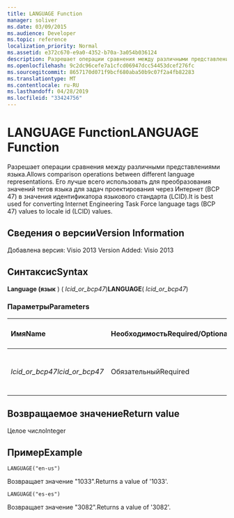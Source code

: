```yaml
---
title: LANGUAGE Function
manager: soliver
ms.date: 03/09/2015
ms.audience: Developer
ms.topic: reference
localization_priority: Normal
ms.assetid: e372c670-e9a0-4352-b70a-3a054b036124
description: Разрешает операции сравнения между различными представлениями языка. Его лучше всего использовать для преобразования значений тегов языка для задач проектирования через Интернет (BCP 47) в значения идентификатора языкового стандарта (LCID).
ms.openlocfilehash: 9c2dc96cefe7a1cfcd06947dcc54453dcef276fc
ms.sourcegitcommit: 8657170d071f9bcf680aba50b9c07f2a4fb82283
ms.translationtype: MT
ms.contentlocale: ru-RU
ms.lasthandoff: 04/28/2019
ms.locfileid: "33424756"
---
```

# <a name="language-function"></a><span data-ttu-id="abcd8-104">LANGUAGE Function</span><span class="sxs-lookup"><span data-stu-id="abcd8-104">LANGUAGE Function</span></span>

<span data-ttu-id="abcd8-105">Разрешает операции сравнения между различными представлениями языка.</span><span class="sxs-lookup"><span data-stu-id="abcd8-105">Allows comparison operations between different language representations.</span></span> <span data-ttu-id="abcd8-106">Его лучше всего использовать для преобразования значений тегов языка для задач проектирования через Интернет (BCP 47) в значения идентификатора языкового стандарта (LCID).</span><span class="sxs-lookup"><span data-stu-id="abcd8-106">It is best used for converting Internet Engineering Task Force language tags (BCP 47) values to locale id (LCID) values.</span></span>
  
## <a name="version-information"></a><span data-ttu-id="abcd8-107">Сведения о версии</span><span class="sxs-lookup"><span data-stu-id="abcd8-107">Version Information</span></span>

<span data-ttu-id="abcd8-108">Добавлена версия: Visio 2013
</span><span class="sxs-lookup"><span data-stu-id="abcd8-108">Version Added: Visio 2013</span></span> 
  
## <a name="syntax"></a><span data-ttu-id="abcd8-109">Синтаксис</span><span class="sxs-lookup"><span data-stu-id="abcd8-109">Syntax</span></span>

 <span data-ttu-id="abcd8-110">**Language (язык** ) ( _lcid_or_bcp47_)</span><span class="sxs-lookup"><span data-stu-id="abcd8-110">**LANGUAGE**( _lcid_or_bcp47_)</span></span>
  
### <a name="parameters"></a><span data-ttu-id="abcd8-111">Параметры</span><span class="sxs-lookup"><span data-stu-id="abcd8-111">Parameters</span></span>

|<span data-ttu-id="abcd8-112">**Имя**</span><span class="sxs-lookup"><span data-stu-id="abcd8-112">**Name**</span></span>|<span data-ttu-id="abcd8-113">**Необходимость**</span><span class="sxs-lookup"><span data-stu-id="abcd8-113">**Required/Optional**</span></span>|<span data-ttu-id="abcd8-114">**Тип данных**</span><span class="sxs-lookup"><span data-stu-id="abcd8-114">**Data Type**</span></span>|<span data-ttu-id="abcd8-115">**Описание**</span><span class="sxs-lookup"><span data-stu-id="abcd8-115">**Description**</span></span>|
|:-----|:-----|:-----|:-----|
| <span data-ttu-id="abcd8-116">_lcid_or_bcp47_</span><span class="sxs-lookup"><span data-stu-id="abcd8-116">_lcid_or_bcp47_</span></span> <br/> |<span data-ttu-id="abcd8-117">Обязательный</span><span class="sxs-lookup"><span data-stu-id="abcd8-117">Required</span></span>  <br/> |<span data-ttu-id="abcd8-118">**String**</span><span class="sxs-lookup"><span data-stu-id="abcd8-118">**String**</span></span> <br/> |<span data-ttu-id="abcd8-119">Значение LCID или BCP 47 для языка.</span><span class="sxs-lookup"><span data-stu-id="abcd8-119">The LCID or BCP 47 value for the language.</span></span>  <br/> |
   
## <a name="return-value"></a><span data-ttu-id="abcd8-120">Возвращаемое значение</span><span class="sxs-lookup"><span data-stu-id="abcd8-120">Return value</span></span>

<span data-ttu-id="abcd8-121">Целое число</span><span class="sxs-lookup"><span data-stu-id="abcd8-121">Integer</span></span>
  
## <a name="example"></a><span data-ttu-id="abcd8-122">Пример</span><span class="sxs-lookup"><span data-stu-id="abcd8-122">Example</span></span>

 `LANGUAGE("en-us")`
  
<span data-ttu-id="abcd8-123">Возвращает значение "1033".</span><span class="sxs-lookup"><span data-stu-id="abcd8-123">Returns a value of '1033'.</span></span>
  
 `LANGUAGE("es-es")`
  
<span data-ttu-id="abcd8-124">Возвращает значение "3082".</span><span class="sxs-lookup"><span data-stu-id="abcd8-124">Returns a value of '3082'.</span></span>
  

